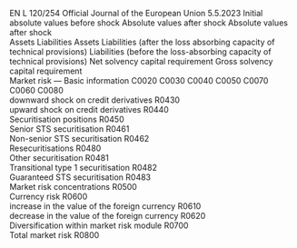 EN  L 120/254 Official Journal of the European Union 5.5.2023
 Initial absolute values 
before shock  Absolute values after shock  Absolute values after shock  
Assets  Liabilities  Assets  Liabilities (after the 
loss absorbing 
capacity of technical 
provisions)  Liabilities (before the 
loss-absorbing 
capacity of technical 
provisions)  Net solvency 
capital 
requirement  Gross 
solvency 
capital 
requirement  
Market risk — Basic information  C0020  C0030  C0040  C0050  C0070  C0060  C0080  
downward shock on credit derivatives  R0430  
upward shock on credit derivatives  R0440  
Securitisation positions  R0450  
Senior STS securitisation  R0461  
Non-senior STS securitisation  R0462  
Resecuritisations  R0480  
Other securitisation  R0481  
Transitional type 1 securitisation  R0482  
Guaranteed STS securitisation  R0483  
Market risk concentrations  R0500  
Currency risk  R0600  
increase in the value of the foreign currency  R0610  
decrease in the value of the foreign currency  R0620  
Diversification within market risk module  R0700  
Total market risk  R0800